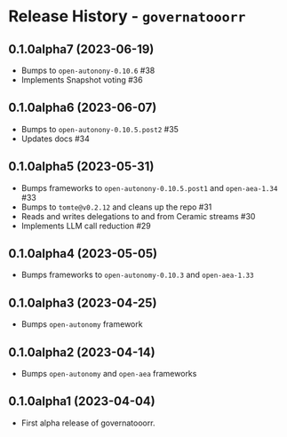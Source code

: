 # Release History - `governatooorr`

## 0.1.0alpha7 (2023-06-19)

- Bumps to `open-autonony-0.10.6` #38
- Implements Snapshot voting #36

## 0.1.0alpha6 (2023-06-07)

- Bumps to `open-autonony-0.10.5.post2` #35
- Updates docs #34

## 0.1.0alpha5 (2023-05-31)

- Bumps frameworks to `open-autonony-0.10.5.post1` and `open-aea-1.34` #33
- Bumps to `tomte@v0.2.12` and cleans up the repo #31
- Reads and writes delegations to and from Ceramic streams #30
- Implements LLM call reduction #29

## 0.1.0alpha4 (2023-05-05)

- Bumps frameworks to `open-autonomy-0.10.3` and `open-aea-1.33`

## 0.1.0alpha3 (2023-04-25)

- Bumps `open-autonomy` framework

## 0.1.0alpha2 (2023-04-14)

- Bumps `open-autonomy` and `open-aea` frameworks

## 0.1.0alpha1 (2023-04-04)

- First alpha release of governatooorr.

